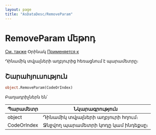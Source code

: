 ```yaml
---
layout: page
title: "AsDataDesc/RemoveParam"
---
```



# RemoveParam մեթոդ

[См. также](../AsDataDesc.md) Օրինակ [Применяется к](../AsDataDesc.md) 

Դինամիկ տվյալների աղբյուրից հեռացնում է պարամետրը։

## Շարահյուսություն

``` vb
object.RemoveParam(CodeOrIndex)
```


Բաղադրիչներն են՝


| Պարամետր | Նկարագրություն |
|--|--|
|  object  | Դինամիկ տվյալների աղբյուրի հղում։ |
| CodeOrIndex | Ջնջվող պարամետրի կոդը կամ ինդեքսը։ |

